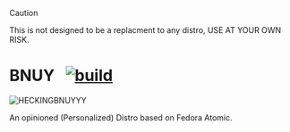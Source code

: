 > [!CAUTION]
> This is not designed to be a replacment to any distro, USE AT YOUR OWN RISK.

# BNUY &nbsp; [![build](https://github.com/oomfiee/bnuy/actions/workflows/build.yml/badge.svg)](https://github.com/oomfiee/bnuy/actions/workflows/build.yml)

![HECKINGBNUYYY](https://github.com/oomfiee/bnuy/assets/80048740/678ca34e-a808-4232-8f1a-c49b48549129)

An opinioned (Personalized) Distro based on Fedora Atomic.
